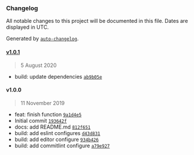 ### Changelog

All notable changes to this project will be documented in this file. Dates are displayed in UTC.

Generated by [`auto-changelog`](https://github.com/CookPete/auto-changelog).

#### [v1.0.1](https://github.com/libook/pick-comments/compare/v1.0.0...v1.0.1)

> 5 August 2020

- build: update dependencies [`ab9b05e`](https://github.com/libook/pick-comments/commit/ab9b05e52d0839d5ef31b93bb2099836642474a9)

#### v1.0.0

> 11 November 2019

- feat: finish function [`9a1d4e5`](https://github.com/libook/pick-comments/commit/9a1d4e57e7da7c86295a211b8fe1d4069e14d93a)
- Initial commit [`193642f`](https://github.com/libook/pick-comments/commit/193642ffb0d79c052affd43ba1338ab940963345)
- docs: add README.md [`812f651`](https://github.com/libook/pick-comments/commit/812f651bc1e972b72ddabdcfe7b8a99a703bd8ab)
- build: add eslint configures [`d43d831`](https://github.com/libook/pick-comments/commit/d43d831de426d19feb1773d46549cbac0a487c48)
- build: add editor configure [`934b426`](https://github.com/libook/pick-comments/commit/934b426314621aaab8f0da3108d1dd8c2e110d56)
- build: add commitlint configure [`a79e927`](https://github.com/libook/pick-comments/commit/a79e9279e5df7388ffbc6a8a69dfca5787907c1a)
